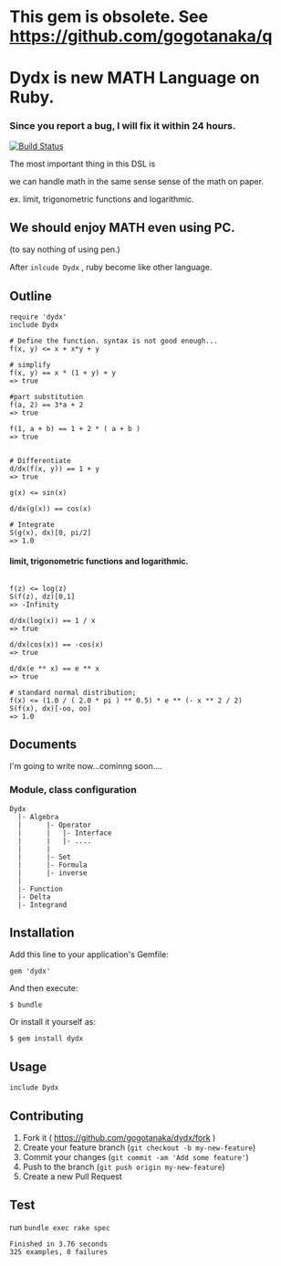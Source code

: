 # This gem is obsolete. See https://github.com/gogotanaka/q
# Dydx is new MATH Language on Ruby.

### Since you report a bug, I will fix it within 24 hours.

[![Build Status](https://travis-ci.org/gogotanaka/dydx.svg?branch=master)](https://travis-ci.org/gogotanaka/dydx)

The most important thing in this DSL is

we can handle math in the same sense sense of the math on paper.

ex. limit, trigonometric functions and logarithmic.

## We should enjoy MATH even using PC.
(to say nothing of using pen.)

After `inlcude Dydx` , ruby become like other language.

## Outline
```ruby:
require 'dydx'
include Dydx

# Define the function. syntax is not good enough...
f(x, y) <= x + x*y + y

# simplify
f(x, y) == x * (1 + y) + y
=> true

#part substitution
f(a, 2) == 3*a + 2
=> true

f(1, a + b) == 1 + 2 * ( a + b )
=> true


# Differentiate
d/dx(f(x, y)) == 1 + y
=> true

g(x) <= sin(x)

d/dx(g(x)) == cos(x)

# Integrate
S(g(x), dx)[0, pi/2]
=> 1.0
```


#### limit, trigonometric functions and logarithmic.
```ruby:

f(z) <= log(z)
S(f(z), dz)[0,1]
=> -Infinity

d/dx(log(x)) == 1 / x
=> true

d/dx(cos(x)) == -cos(x)
=> true

d/dx(e ** x) == e ** x
=> true

# standard normal distribution;
f(x) <= (1.0 / ( 2.0 * pi ) ** 0.5) * e ** (- x ** 2 / 2)
S(f(x), dx)[-oo, oo]
=> 1.0
```

## Documents
I'm going to write now...cominng soon....

### Module, class configuration

```
Dydx
  |- Algebra
  |      |- Operator
  |      |   |- Interface
  |      |   |- ....
  |      |
  |      |- Set
  |      |- Formula
  |      |- inverse
  |
  |- Function
  |- Delta
  |- Integrand
```

## Installation

Add this line to your application's Gemfile:

    gem 'dydx'

And then execute:

    $ bundle

Or install it yourself as:

    $ gem install dydx

## Usage

    include Dydx

## Contributing

1. Fork it ( https://github.com/gogotanaka/dydx/fork )
2. Create your feature branch (`git checkout -b my-new-feature`)
3. Commit your changes (`git commit -am 'Add some feature'`)
4. Push to the branch (`git push origin my-new-feature`)
5. Create a new Pull Request

## Test

run `bundle exec rake spec`

```
Finished in 3.76 seconds
325 examples, 0 failures
```
